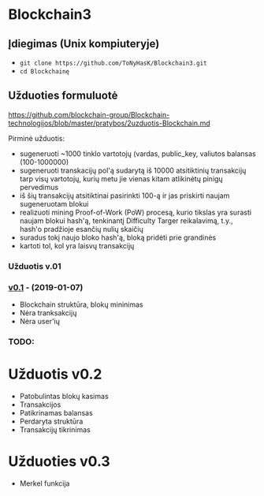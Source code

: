 ﻿# Blockchain3

## Įdiegimas (Unix kompiuteryje) 

- `git clone https://github.com/ToNyHasK/Blockchain3.git`
- `cd Blockchainę`

## Užduoties formuluotė
https://github.com/blockchain-group/Blockchain-technologijos/blob/master/pratybos/2uzduotis-Blockchain.md

Pirminė užduotis:
* sugeneruoti ~1000 tinklo vartotojų (vardas, public_key, valiutos balansas (100-1000000)
* sugeneruoti transkacijų pol'ą sudarytą iš 10000 atsitiktinių transakcijų tarp visų vartotojų, kurių metu jie vienas kitam atlikinėtų pinigų pervedimus
* iš šių transakcijų atsitiktinai pasirinkti 100-ą ir jas priskirti naujam sugeneruotam blokui
* realizuoti mining Proof-of-Work (PoW) procesą, kurio tikslas yra surasti naujam blokui hash'ą, tenkinantį Difficulty Targer reikalavimą, t.y., hash'o pradžioje esančių nulių skaičių
* suradus tokį naujo bloko hash'ą, bloką pridėti prie grandinės
* kartoti tol, kol yra laisvų transakcijų

### Užduotis v.01

### [v0.1](https://github.com/ToNyHasK/Blockchain3/releases/tag/v0.1) - (2019-01-07)

* Blockchain struktūra, blokų mininimas
* Nėra tranksakcijų
* Nėra user'ių

### TODO:

# Užduotis v0.2

* Patobulintas blokų kasimas
* Transakcijos
* Patikrinamas balansas
* Perdaryta struktūra
* Transakcijų tikrinimas

# Užduoties v0.3

* Merkel funkcija